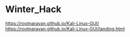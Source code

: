 # Winter_Hack
https://rootnarayan.github.io/Kali-Linux-GUI/<br>
https://rootnarayan.github.io/Kali-Linux-GUI/landing.html
